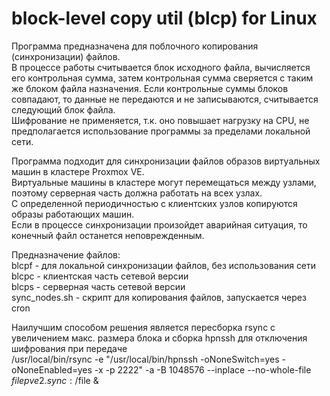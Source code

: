 # block-level copy util (blcp) for Linux
Программа предназначена для поблочного копирования (синхронизации) файлов.  
В процессе работы считывается блок исходного файла, вычисляется его контрольная сумма, затем контрольная сумма сверяется с таким же блоком файла назначения.   Если контрольные суммы блоков совпадают, то данные не передаются и не записываются, считывается следующий блок файла.  
Шифрование не применяется, т.к. оно повышает нагрузку на CPU, не предполагается использование программы за пределами локальной сети.  

Программа подходит для синхронизации файлов образов виртуальных машин в кластере Proxmox VE.  
Виртуальные машины в кластере могут перемещаться между узлами, поэтому серверная часть должна работать на всех узлах.  
С определенной периодичностью с клиентских узлов копируются образы работающих машин.  
Если в процессе синхронизации произойдет аварийная ситуация, то конечный файл останется неповрежденным.  

Предназначение файлов:  
blcpf - для локальной синхронизации файлов, без использования сети  
blcpc - клиентская часть сетевой версии  
blcps - серверная часть сетевой версии  
sync_nodes.sh - cкрипт для копирования файлов, запускается через cron  

Наилучшим способом решения является пересборка rsync с увеличением макс. размера блока и сборка hpnssh для отключения шифрования при передаче  
/usr/local/bin/rsync -e "/usr/local/bin/hpnssh -oNoneSwitch=yes -oNoneEnabled=yes -x -p 2222" -a -B 1048576 --inplace --no-whole-file $file pve2.sync:/$file &  
